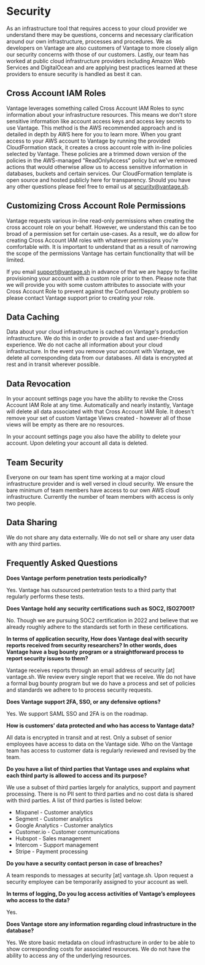 # Security

As an infrastructure tool that requires access to your cloud provider we understand there may be questions, concerns and necessary clarification around our own infrastructure, processes and procedures. We as developers on Vantage are also customers of Vantage to more closely align our security concerns with those of our customers. Lastly, our team has worked at public cloud infrastructure providers including Amazon Web Services and DigitalOcean and are applying best practices learned at these providers to ensure security is handled as best it can.

## Cross Account IAM Roles
Vantage leverages something called Cross Account IAM Roles to sync information about your infrastructure resources. This means we don't store sensitive information like account access keys and access key secrets to use Vantage. This method is the AWS recommended approach and is detailed in depth by AWS here for you to learn more. When you grant access to your AWS account to Vantage by running the provided CloudFormation stack, it creates a cross account role with in-line policies selected by Vantage. These policies are a trimmed down version of the policies in the AWS-managed "ReadOnlyAccess" policy but we've removed actions that would otherwise allow us to access sensitive information in databases, buckets and certain services. Our CloudFormation template is open source and hosted publicly here for transparency. Should you have any other questions please feel free to email us at security@vantage.sh.

## Customizing Cross Account Role Permissions
Vantage requests various in-line read-only permissions when creating the cross account role on your behalf. However, we understand this can be too broad of a permission set for certain use-cases. As a result, we do allow for creating Cross Account IAM roles with whatever permissions you're comfortable with. It is important to understand that as a result of narrowing the scope of the permissions Vantage has certain functionality that will be limited.

If you email support@vantage.sh in advance of that we are happy to facilite provisioning your account with a custom role prior to then. Please note that we will provide you with some custom attributes to associate with your Cross Account Role to prevent against the Confused Deputy problem so please contact Vantage support prior to creating your role.

## Data Caching
Data about your cloud infrastructure is cached on Vantage's production infrastructure. We do this in order to provide a fast and user-friendly experience. We do not cache all information about your cloud infrastructure. In the event you remove your account with Vantage, we delete all corresponding data from our databases. All data is encrypted at rest and in transit wherever possible.

## Data Revocation
In your account settings page you have the ability to revoke the Cross Account IAM Role at any time. Automatically and nearly instantly, Vantage will delete all data associated with that Cross Account IAM Role. It doesn't remove your set of custom Vantage Views created - however all of those views will be empty as there are no resources.

In your account settings page you also have the ability to delete your account. Upon deleting your account all data is deleted.

## Team Security
Everyone on our team has spent time working at a major cloud infrastructure provider and is well versed in cloud security. We ensure the bare minimum of team members have access to our own AWS cloud infrastructure. Currently the number of team members with access is only two people.

## Data Sharing
We do not share any data externally. We do not sell or share any user data with any third parties.

## Frequently Asked Questions

**Does Vantage perform penetration tests periodically?**

Yes. Vantage has outsourced pentetration tests to a third party that regularly performs these tests. 

**Does Vantage hold any security certifications such as SOC2, ISO27001?**

No. Though we are pursuing SOC2 certification in 2022 and believe that we already roughly adhere to the standards set forth in these certifications. 

**In terms of application security, How does Vantage deal with security reports received from security researchers? In other words, does Vantage have a bug bounty program or a straightforward process to report security issues to them?**

Vantage receives reports through an email address of security [at] vantage.sh. We review every single report that we receive. We do not have a formal bug bounty program but we do have a process and set of policies and standards we adhere to to process security requests. 

**Does Vantage support 2FA, SSO, or any defensive options?**

Yes. We support SAML SSO and 2FA is on the roadmap. 

**How is customers’ data protected and who has access to Vantage data?**

All data is encrypted in transit and at rest. Only a subset of senior employees have access to data on the Vantage side. Who on the Vantage team has access to customer data is regularly reviewed and revised by the team. 

**Do you have a list of third parties that Vantage uses and explains what each third party is allowed to access and its purpose?**

We use a subset of third parties largely for analytics, support and payment processing. There is no PII sent to third parties and no cost data is shared with third parties. A list of third parties is listed below:

* Mixpanel - Customer analytics
* Segment - Customer analytics
* Google Analytics - Customer analytics 
* Customer.io - Customer communications
* Hubspot - Sales management
* Intercom - Support management
* Stripe - Payment processing

**Do you have a security contact person in case of breaches?**

A team responds to messages at security [at] vantage.sh. Upon request a security employee can be temporarily assigned to your account as well.

**In terms of logging, Do you log access activities of Vantage’s employees who access to the data?**

Yes. 

**Does Vantage store any information regarding cloud infrastructure in the database?**

Yes. We store basic metadata on cloud infrastructure in order to be able to show corresponding costs for associated resources. We do not have the ability to access any of the underlying resources.